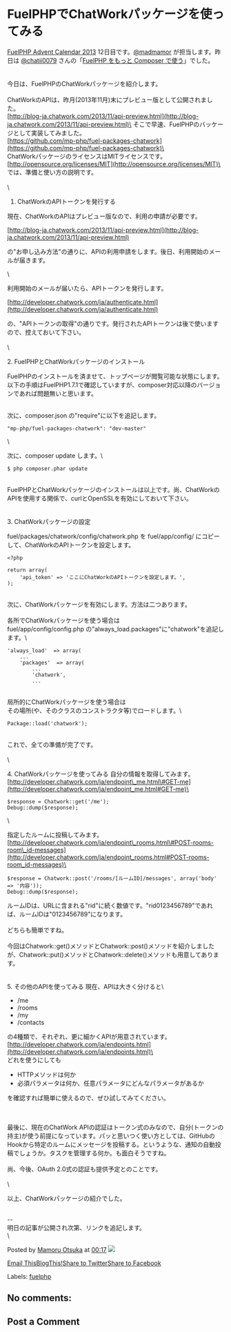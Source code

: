 FuelPHPでChatWorkパッケージを使ってみる
=======================================

[FuelPHP Advent Calendar 2013](http://atnd.org/events/45096) 12日目です。[@madmamor](https://twitter.com/madmamor) が担当します。昨日は [@chatii0079](https://twitter.com/chatii0079) さんの「[FuelPHP をもっと Composer で使う](http://chatii.net/articles/php/2013/12/fuelphp-composer.html)」でした。\
 \
 \
 今日は、FuelPHPのChatWorkパッケージを紹介します。\
 \
 ChatWorkのAPIは、昨月(2013年11月)末にプレビュー版として公開されました。\
 [http://blog-ja.chatwork.com/2013/11/api-preview.html](http://blog-ja.chatwork.com/2013/11/api-preview.html)\
 そこで早速、FuelPHPのバッケージとして実装してみました。\
 [https://github.com/mp-php/fuel-packages-chatwork](https://github.com/mp-php/fuel-packages-chatwork)\
 \
 ChatWorkパッケージのライセンスはMITライセンスです。\
 [http://opensource.org/licenses/MIT](http://opensource.org/licenses/MIT)\
 \
 では、準備と使い方の説明です。\
 \
 \
 1. ChatWorkのAPIトークンを発行する

現在、ChatWorkのAPIはプレビュー版なので、利用の申請が必要です。

[http://blog-ja.chatwork.com/2013/11/api-preview.html](http://blog-ja.chatwork.com/2013/11/api-preview.html)

の"お申し込み方法"の通りに、APIの利用申請をします。後日、利用開始のメールが届きます。

\

利用開始のメールが届いたら、APIトークンを発行します。

[http://developer.chatwork.com/ja/authenticate.html](http://developer.chatwork.com/ja/authenticate.html)

の、"APIトークンの取得"の通りです。発行されたAPIトークンは後で使いますので、控えておいて下さい。\
 \
 \

​2. FuelPHPとChatWorkパッケージのインストール

FuelPHPのインストールを済ませて、トップページが閲覧可能な状態にします。以下の手順はFuelPHP1.7.1で確認していますが、composer対応以降のバージョンであれば問題無いと思います。

\
 次に、composer.json の"require"に以下を追記します。

~~~~ {.brush:text}
"mp-php/fuel-packages-chatwork": "dev-master"
~~~~

\

次に、composer update します。\

~~~~ {.brush:text}
$ php composer.phar update
~~~~

\
 FuelPHPとChatWorkパッケージのインストールは以上です。尚、ChatWorkのAPIを使用する関係で、curlとOpenSSLを有効にしておいて下さい。\
 \
 \
 3. ChatWorkパッケージの設定

fuel/packages/chatwork/config/chatwork.php を fuel/app/config/ にコピーして、ChatWorkのAPIトークンを設定します。

~~~~ {.brush:php}
<?php

return array(
    'api_token' => 'ここにChatWorkのAPIトークンを設定します。',
);
~~~~

\
 次に、ChatWorkパッケージを有効にします。方法は二つあります。\
 \
 各所でChatWorkパッケージを使う場合は\
 fuel/app/config/config.php の"always\_load.packages"に"chatwork"を追記します。\

~~~~ {.brush:php}
'always_load'  => array(
    ...
    'packages'  => array(
        ...
        'chatwork',
        ...
~~~~

\
 局所的にChatWorkパッケージを使う場合は\
 その場所(や、そのクラスのコンストラクタ等)でロードします。\

~~~~ {.brush:php}
Package::load('chatwork');
~~~~

\
 これで、全ての準備が完了です。\
 \
 \

​4. ChatWorkパッケージを使ってみる 自分の情報を取得してみます。 \
 [http://developer.chatwork.com/ja/endpoint\_me.html\#GET-me](http://developer.chatwork.com/ja/endpoint_me.html#GET-me)\

~~~~ {.brush:php}
$response = Chatwork::get('/me');
Debug::dump($response);
~~~~

\

指定したルームに投稿してみます。 \
 [http://developer.chatwork.com/ja/endpoint\_rooms.html\#POST-rooms-room\_id-messages](http://developer.chatwork.com/ja/endpoint_rooms.html#POST-rooms-room_id-messages)\

~~~~ {.brush:php}
$response = Chatwork::post('/rooms/[ルームID]/messages', array('body' => '内容'));
Debug::dump($response);
~~~~

ルームIDは、URLに含まれる"rid"に続く数値です。"rid0123456789"であれば、ルームIDは"0123456789"になります。\
 \
 どちらも簡単ですね。\
 \
 今回はChatwork::get()メソッドとChatwork::post()メソッドを紹介しましたが、Chatwork::put()メソッドとChatwork::delete()メソッドも用意してあります。\
 \
 \
 5. その他のAPIを使ってみる 現在、APIは大きく分けると\

-   /me
-   /rooms
-   /my
-   /contacts

の4種類で、それぞれ、更に細かくAPIが用意されています。\
 [http://developer.chatwork.com/ja/endpoints.html](http://developer.chatwork.com/ja/endpoints.html)\
 \
 どれを使うにしても

-   HTTPメソッドは何か
-   必須パラメータは何か、任意パラメータにどんなパラメータがあるか

を確認すれば簡単に使えるので、ぜひ試してみてください。

\
 \
 最後に、現在のChatWork APIの認証はトークン式のみなので、自分(トークンの持主)が使う前提になっています。パッと思いつく使い方としては、GitHubのHookから特定のルームにメッセージを投稿する。というような、通知の自動投稿でしょうか。タスクを管理する何か。も面白そうですね。\
 \
 尚、今後、OAuth 2.0式の認証も提供予定とのことです。\
 \
 \

以上、ChatWorkパッケージの紹介でした。

\
 --\
 明日の記事が公開され次第、リンクを追記します。\
 \

Posted by [Mamoru Otsuka](https://plus.google.com/104213825825883199069 "author profile") at [00:17](http://madroom-project.blogspot.jp/2013/12/fac20131212.html "permanent link") [![](http://img2.blogblog.com/img/icon18_edit_allbkg.gif)](http://www.blogger.com/post-edit.g?blogID=6895271190558144932&postID=1589879618789019979&from=pencil "Edit Post")

[Email This](http://www.blogger.com/share-post.g?blogID=6895271190558144932&postID=1589879618789019979&target=email "Email This")[BlogThis!](http://www.blogger.com/share-post.g?blogID=6895271190558144932&postID=1589879618789019979&target=blog "BlogThis!")[Share to Twitter](http://www.blogger.com/share-post.g?blogID=6895271190558144932&postID=1589879618789019979&target=twitter "Share to Twitter")[Share to Facebook](http://www.blogger.com/share-post.g?blogID=6895271190558144932&postID=1589879618789019979&target=facebook "Share to Facebook")

Labels: [fuelphp](http://madroom-project.blogspot.jp/search/label/fuelphp)

No comments:
------------

Post a Comment
--------------

[](//www.blogger.com/comment-iframe.g?blogID=6895271190558144932&postID=1589879618789019979)
